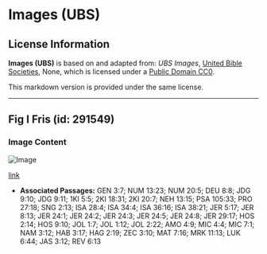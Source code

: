 # Images (UBS)

## License Information

**Images (UBS)** is based on and adapted from: _UBS Images_, [United Bible Societies](https://unitedbiblesocieties.org/), None, which is licensed under a [Public Domain CC0](https://creativecommons.org/public-domain/cc0/).

This markdown version is provided under the same license.



--------------------------------

## Fig I Fris (id: 291549)

### Image Content

![Image](https://cdn.aquifer.bible/aquifer-content/resources/Media/WEB-0218_fig_fresh.jpg)

[link](https://cdn.aquifer.bible/aquifer-content/resources/Media/WEB-0218_fig_fresh.jpg)

* **Associated Passages:** GEN 3:7; NUM 13:23; NUM 20:5; DEU 8:8; JDG 9:10; JDG 9:11; 1KI 5:5; 2KI 18:31; 2KI 20:7; NEH 13:15; PSA 105:33; PRO 27:18; SNG 2:13; ISA 28:4; ISA 34:4; ISA 36:16; ISA 38:21; JER 5:17; JER 8:13; JER 24:1; JER 24:2; JER 24:3; JER 24:5; JER 24:8; JER 29:17; HOS 2:14; HOS 9:10; JOL 1:7; JOL 1:12; JOL 2:22; AMO 4:9; MIC 4:4; MIC 7:1; NAM 3:12; HAB 3:17; HAG 2:19; ZEC 3:10; MAT 7:16; MRK 11:13; LUK 6:44; JAS 3:12; REV 6:13

